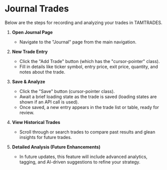 # Journal Trades

Below are the steps for recording and analyzing your trades in TAMTRADES.

1. **Open Journal Page**  
   - Navigate to the "Journal" page from the main navigation.

2. **New Trade Entry**  
   - Click the "Add Trade" button (which has the "cursor-pointer" class).  
   - Fill in details like ticker symbol, entry price, exit price, quantity, and notes about the trade.

3. **Save & Analyze**  
   - Click the "Save" button (cursor-pointer class).  
   - Await a brief loading state as the trade is saved (loading states are shown if an API call is used).  
   - Once saved, a new entry appears in the trade list or table, ready for review.

4. **View Historical Trades**  
   - Scroll through or search trades to compare past results and glean insights for future trades.

5. **Detailed Analysis (Future Enhancements)**  
   - In future updates, this feature will include advanced analytics, tagging, and AI-driven suggestions to refine your strategy.